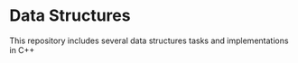 # Data Structures

This repository includes several data structures tasks and implementations in C++